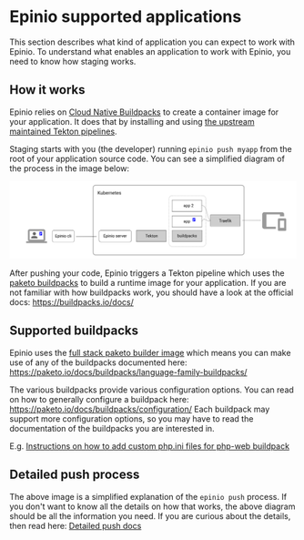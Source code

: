 # Epinio supported applications

This section describes what kind of application you can expect to work with Epinio.
To understand what enables an application to work with Epinio, you need to know how staging works.


## How it works

Epinio relies on [Cloud Native Buildpacks](https://buildpacks.io/) to create a container image for your
application. It does that by installing and using [the upstream maintained Tekton pipelines](https://github.com/tektoncd/catalog/tree/main/task/buildpacks).

Staging starts with you (the developer) running `epinio push myapp` from the root of your application source code.
You can see a simplified diagram of the process in the image below:

![epinio-push-simplified](epinio-push-simple.svg?raw=true "Epinio push")

After pushing your code, Epinio triggers a Tekton pipeline which uses the [paketo buildpacks](https://paketo.io/) to build a runtime image for your application.
If you are not familiar with how buildpacks work, you should have a look at the official docs: https://buildpacks.io/docs/

## Supported buildpacks

Epinio uses the [full stack paketo builder image](https://github.com/paketo-buildpacks/full-stack-release) which means you can make use of any of the buildpacks
documented here: https://paketo.io/docs/buildpacks/language-family-buildpacks/

The various buildpacks provide various configuration options. You can read on how to generally configure a buildpack here: https://paketo.io/docs/buildpacks/configuration/
Each buildpack may support more configuration options, so you may have to read the documentation of the buildpacks you are interested in.

E.g. [Instructions on how to add custom php.ini files for php-web buildpack](https://github.com/paketo-buildpacks/php-web#configuring-custom-ini-files)

## Detailed push process

The above image is a simplified explanation of the `epinio push` process. If you don't want to know all the details on how that works, the above diagram should
be all the information you need. If you are curious about the details, then read here: [Detailed push docs](explanations/detailed-push-process.md)
